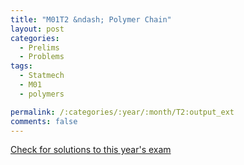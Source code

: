 ```yaml
---
title: "M01T2 &ndash; Polymer Chain"
layout: post
categories:
  - Prelims
  - Problems
tags:
  - Statmech
  - M01
  - polymers

permalink: /:categories/:year/:month/T2:output_ext
comments: false
---
```

<object data="2001M2T.pdf" type="application/pdf" width="100%" height="500"></object>
<div class="message"><a href='https://princetonprelim.com/prelim/7/'>Check for solutions to this year's exam</a></div>